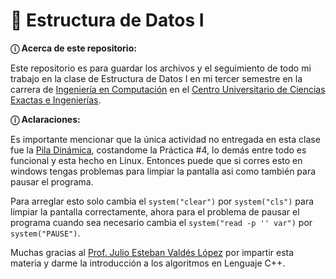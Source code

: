 # 💾 Estructura de Datos I
**ⓘ Acerca de este repositorio:** <br />

Este repositorio es para guardar los archivos y el seguimiento de todo mi trabajo en la clase de Estructura de Datos I 
en mi tercer semestre en la carrera de [Ingeniería en Computación](http://www.cucei.udg.mx/es/oferta-academica/licenciaturas/licenciatura-en-ingenieria-en-computacion) 
en el [Centro Universitario de Ciencias Exactas e Ingenierías](http://www.cucei.udg.mx/es).

**ⓘ Aclaraciones:**

Es importante mencionar que la única actividad no entregada en esta clase fue la [Pila Dinámica](https://github.com/Thorns-H/data-structures-i/blob/main/PilaDinamica.cpp),
costandome la Práctica #4, lo demás entre todo es funcional y esta hecho en Linux. Entonces puede que si corres esto en windows tengas problemas para limpiar la pantalla asi
como también para pausar el programa.

Para arreglar esto solo cambia el `system("clear")` por `system("cls")` para limpiar la pantalla correctamente, ahora para el problema de pausar el programa cuando sea necesario
cambia el `system("read -p '' var")` por `system("PAUSE")`.

Muchas gracias al [Prof. Julio Esteban Valdés López](http://www.cucei.udg.mx/maestrias/electronica/es/contenido/julio-esteban-valdes-lopez) por impartir esta materia y darme
la introducción a los algoritmos en Lenguaje C++.
